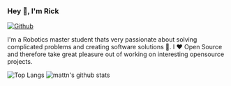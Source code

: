 ### Hey 👋, I'm Rick

[![Github](https://img.shields.io/github/followers/rickstaa?label=Follow&style=social)](https://github.com/rickstaa)

I'm a Robotics master student thats very passionate about solving complicated problems and creating software solutions :robot:. I :heart: Open Source and therefore take great pleasure out of working on interesting opensource projects.

![Top Langs](https://github-readme-stats.vercel.app/api/top-langs/?username=rickstaa&hide=html)
![mattn's github stats](https://github-readme-stats.vercel.app/api?username=rickstaa&show_icons=true&count_private=true&line_height=40)

